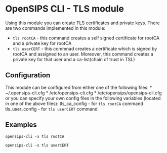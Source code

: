 # OpenSIPS CLI - TLS module

Using this module you can create TLS certificates and private keys.
There are two commands implemented in this module:
* `tls rootCA` - this command creates a self signed certificate for rootCA and
a private key for rootCA
* `tls userCERT` - this commnad creates a certificate which is signed by rootCA
and assigned to an user. Moreover, this command creates a private key for that
user and a ca-list(chain of trust in TSL)

## Configuration

This module can be configured from either one of the following files:
    * ~/.opensips-cli.cfg
    * /etc/opensips-cli.cfg
    * /etc/opensips/opensips-cli.cfg
or you can specify your own config files in the following variables
(located in one of the above files):
    tls_ca_config - for `tls rootCA` command 
    tls_user_config - for `tls userCERT` command

## Examples

```
opensips-cli -x tls rootCA
```

```
opensips-cli -x tls userCERT
```
